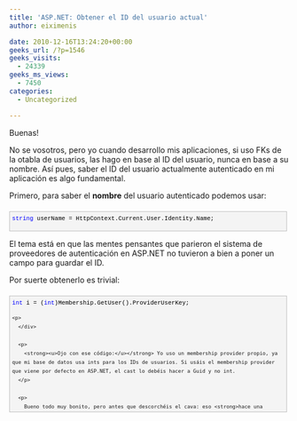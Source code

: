 ```yaml
---
title: 'ASP.NET: Obtener el ID del usuario actual'
author: eiximenis

date: 2010-12-16T13:24:20+00:00
geeks_url: /?p=1546
geeks_visits:
  - 24339
geeks_ms_views:
  - 7450
categories:
  - Uncategorized

---
```

Buenas!

No se vosotros, pero yo cuando desarrollo mis aplicaciones, si uso FKs de la otabla de usuarios, las hago en base al ID del usuario, nunca en base a su nombre. Así pues, saber el ID del usuario actualmente autenticado en mi aplicación es algo fundamental.

Primero, para saber el **nombre** del usuario autenticado podemos usar:

<div style="border-bottom: silver 1px solid; text-align: left; border-left: silver 1px solid; padding-bottom: 4px; line-height: 12pt; background-color: #f4f4f4; margin: 20px 0px 10px; padding-left: 4px; width: 97.5%; padding-right: 4px; font-family: &#39;Courier New&#39;, courier, monospace; direction: ltr; max-height: 200px; font-size: 8pt; overflow: auto; border-top: silver 1px solid; cursor: text; border-right: silver 1px solid; padding-top: 4px" id="codeSnippetWrapper">
  <pre style="border-bottom-style: none; text-align: left; padding-bottom: 0px; line-height: 12pt; background-color: #f4f4f4; margin: 0em; border-left-style: none; padding-left: 0px; width: 100%; padding-right: 0px; font-family: &#39;Courier New&#39;, courier, monospace; direction: ltr; border-top-style: none; color: black; border-right-style: none; font-size: 8pt; overflow: visible; padding-top: 0px" id="codeSnippet"><span style="color: #0000ff">string</span> userName = HttpContext.Current.User.Identity.Name;</pre>
  
  <p>
    </div>
  </p>
  
  <p>
    El tema está en que las mentes pensantes que parieron el sistema de proveedores de autenticación en ASP.NET no tuvieron a bien a poner un campo para guardar el ID.
  </p>
  
  <p>
    Por suerte obtenerlo es trivial:
  </p>
  
  <div style="border-bottom: silver 1px solid; text-align: left; border-left: silver 1px solid; padding-bottom: 4px; line-height: 12pt; background-color: #f4f4f4; margin: 20px 0px 10px; padding-left: 4px; width: 97.5%; padding-right: 4px; font-family: &#39;Courier New&#39;, courier, monospace; direction: ltr; max-height: 200px; font-size: 8pt; overflow: auto; border-top: silver 1px solid; cursor: text; border-right: silver 1px solid; padding-top: 4px" id="codeSnippetWrapper">
    <pre style="border-bottom-style: none; text-align: left; padding-bottom: 0px; line-height: 12pt; background-color: #f4f4f4; margin: 0em; border-left-style: none; padding-left: 0px; width: 100%; padding-right: 0px; font-family: &#39;Courier New&#39;, courier, monospace; direction: ltr; border-top-style: none; color: black; border-right-style: none; font-size: 8pt; overflow: visible; padding-top: 0px" id="codeSnippet"><span style="color: #0000ff">int</span> i = (<span style="color: #0000ff">int</span>)Membership.GetUser().ProviderUserKey;<br /></pre>
    
    <p>
      </div> 
      
      <p>
        <strong><u>Ojo con ese código:</u></strong> Yo uso un membership provider propio, ya que mi base de datos usa ints para los IDs de usuarios. Si usáis el membership provider que viene por defecto en ASP.NET, el cast lo debéis hacer a Guid y no int.
      </p>
      
      <p>
        Bueno todo muy bonito, pero antes que descorchéis el cava: eso <strong>hace una llamada a la base de datos</strong>. Además se trae <em>todos los campos</em> del registro correspondiente de la tabla de usuarios (que si usáis el membership provider que viene por defecto tiene la hostia y pico). O sea que cuidado con usar eso a mansalva… 🙂
      </p>
      
      <p>
        <strong>Eeeerrr… ¿se puede SIN necesidad de acceder a la base de datos?</strong>
      </p>
      
      <p>
        Bueno… esa es la gran pregunta, no nos vamos a engañar 😉 Hay varias maneras de poder acceder al ID del usuario <em>sin</em> hacer un round-trip a la base de datos, pero a si a bote pronto se me ocurren dos:
      </p>
      
      <ol>
        <li>
          Guardarlo en una variable de sesión: Podemos guardar el ID en una variable de sesión y consultarla cuando la necesitamos. Para una escalabilidad máxima podéis no usar <em>sticky sessions</em> y en el Session_Start guardar dicha variable con el ID. Si no usáis sticky sessions un mismo usuario puede iniciar sesión en varios IIS a la vez, pero en nuestro caso no es problemático (simplemente se consultará el ID del usuario cada vez que inicie sesión). Eso sí, estoy asumiendo que <strong>no</strong> guardáis nada más en la sesión (es decir que funcionalmente <em>no</em> dependéis de la sesión).
        </li>
        <li>
          Guardarlo en la cookie de autenticación del usuario. Esto no es, ni de lejos tan sencillo como el punto anterior, pero ya que hemos llegado hasta aquí…
        </li>
      </ol>
      
      <p>
        <strong>Modificar la cookie de autenticación</strong>
      </p>
      
      <p>
        Primero debemos hacer que cuando se cree la cookie de autenticación se añada el ID del usuario. En mi caso, como siempre, uso ASP.NET MVC, así que modificaré el código de AccountController (que es el que genera VS). Para aplicaciones webforms ese código debe colocarse cuando se va a hacer login del usuario.
      </p>
      
      <p>
        En el código por defecto que genera VS para autenticar un usuario se usa:
      </p>
      
      <div style="border-bottom: silver 1px solid; text-align: left; border-left: silver 1px solid; padding-bottom: 4px; line-height: 12pt; background-color: #f4f4f4; margin: 20px 0px 10px; padding-left: 4px; width: 97.5%; padding-right: 4px; font-family: &#39;Courier New&#39;, courier, monospace; direction: ltr; max-height: 200px; font-size: 8pt; overflow: auto; border-top: silver 1px solid; cursor: text; border-right: silver 1px solid; padding-top: 4px" id="codeSnippetWrapper">
        <pre style="border-bottom-style: none; text-align: left; padding-bottom: 0px; line-height: 12pt; background-color: #f4f4f4; margin: 0em; border-left-style: none; padding-left: 0px; width: 100%; padding-right: 0px; font-family: &#39;Courier New&#39;, courier, monospace; direction: ltr; border-top-style: none; color: black; border-right-style: none; font-size: 8pt; overflow: visible; padding-top: 0px" id="codeSnippet"><span style="color: #0000ff">public</span> <span style="color: #0000ff">void</span> SignIn(<span style="color: #0000ff">string</span> userName, <span style="color: #0000ff">bool</span> createPersistentCookie)<br />{<br />    <span style="color: #0000ff">if</span> (String.IsNullOrEmpty(userName)) <span style="color: #0000ff">throw</span> <span style="color: #0000ff">new</span> ArgumentException(<span style="color: #006080">"Value cannot be null or empty."</span>, <span style="color: #006080">"userName"</span>);<br /><br />    FormsAuthentication.SetAuthCookie(userName, createPersistentCookie);<br />}</pre>
        
        <p>
          </div> 
          
          <p>
            Este código está en la clase <em>FormsAuthenticationService</em> (dentro de AccountsModel.cs) y no tiene ningún secreto: lo que hace es crear la cookie de autenticación de ASP.NET.
          </p>
          
          <p>
            En nuestro caso vamos a modificar ese código por el siguiente:
          </p>
          
          <div style="border-bottom: silver 1px solid; text-align: left; border-left: silver 1px solid; padding-bottom: 4px; line-height: 12pt; background-color: #f4f4f4; margin: 20px 0px 10px; padding-left: 4px; width: 97.5%; padding-right: 4px; font-family: &#39;Courier New&#39;, courier, monospace; direction: ltr; max-height: 200px; font-size: 8pt; overflow: auto; border-top: silver 1px solid; cursor: text; border-right: silver 1px solid; padding-top: 4px" id="codeSnippetWrapper">
            <pre style="border-bottom-style: none; text-align: left; padding-bottom: 0px; line-height: 12pt; background-color: #f4f4f4; margin: 0em; border-left-style: none; padding-left: 0px; width: 100%; padding-right: 0px; font-family: &#39;Courier New&#39;, courier, monospace; direction: ltr; border-top-style: none; color: black; border-right-style: none; font-size: 8pt; overflow: visible; padding-top: 0px" id="codeSnippet"><span style="color: #0000ff">public</span> <span style="color: #0000ff">void</span> SignIn(<span style="color: #0000ff">string</span> userName, <span style="color: #0000ff">bool</span> createPersistentCookie)<br />{<br />    <span style="color: #0000ff">if</span> (String.IsNullOrEmpty(userName)) <span style="color: #0000ff">throw</span> <span style="color: #0000ff">new</span> ArgumentException(<span style="color: #006080">"Value cannot be null or empty."</span>, <span style="color: #006080">"userName"</span>);<br />    FormsAuthentication.SetAuthCookie(userName, createPersistentCookie);<br />    <span style="color: #0000ff">int</span> id = 100;        <span style="color: #008000">// Aquí va el ID del usuario que pillaríamos de la BBDD</span><br />    <span style="color: #0000ff">string</span> userData = <font color="#0000ff">id.ToString();<span style="color: #0000ff"></span></font><br />    FormsAuthenticationTicket ticket = <span style="color: #0000ff">new</span> FormsAuthenticationTicket(1, userName, DateTime.Now, DateTime.Now.AddMinutes(30), createPersistentCookie, userData); <br />    <span style="color: #0000ff">string</span> encTicket = FormsAuthentication.Encrypt(ticket); <br />    HttpCookie faCookie = <span style="color: #0000ff">new</span> HttpCookie(FormsAuthentication.FormsCookieName, encTicket); <br />    HttpContext.Current.Response.Cookies.Add(faCookie);<br />}</pre>
            
            <p>
              </div> 
              
              <p>
                Lo que hacemos es crear una cookie, con datos adicionales (el ID del usuario).
              </p>
              
              <p>
                Ahora lo que nos toca es la otra parte: reemplazar el valor de HttpContext.Current.User.Identity por uno propio que tenga el ID. Para ello usamos el evento Post<em>Authenticate_Request</em>:
              </p>
              
              <div style="border-bottom: silver 1px solid; text-align: left; border-left: silver 1px solid; padding-bottom: 4px; line-height: 12pt; background-color: #f4f4f4; margin: 20px 0px 10px; padding-left: 4px; width: 97.5%; padding-right: 4px; font-family: &#39;Courier New&#39;, courier, monospace; direction: ltr; max-height: 200px; font-size: 8pt; overflow: auto; border-top: silver 1px solid; cursor: text; border-right: silver 1px solid; padding-top: 4px" id="codeSnippetWrapper">
                <pre style="border-bottom-style: none; text-align: left; padding-bottom: 0px; line-height: 12pt; background-color: #f4f4f4; margin: 0em; border-left-style: none; padding-left: 0px; width: 100%; padding-right: 0px; font-family: &#39;Courier New&#39;, courier, monospace; direction: ltr; border-top-style: none; color: black; border-right-style: none; font-size: 8pt; overflow: visible; padding-top: 0px" id="codeSnippet"><span style="color: #0000ff">protected</span> <span style="color: #0000ff">void</span> Application_PostAuthenticateRequest(<span style="color: #0000ff">object</span> sender, EventArgs e)<br />{<br />    HttpCookie authCookie = Request.Cookies[FormsAuthentication.FormsCookieName];<br />    <span style="color: #0000ff">if</span> (authCookie != <span style="color: #0000ff">null</span>)<br />    {<br />        FormsAuthenticationTicket authTicket = FormsAuthentication.Decrypt(authCookie.Value);<br />        CustomIdentity identity = <span style="color: #0000ff">new</span> CustomIdentity(authTicket.Name, authTicket.UserData);<br />        GenericPrincipal newUser = <span style="color: #0000ff">new</span> GenericPrincipal(identity, <span style="color: #0000ff">new</span> <span style="color: #0000ff">string</span>[] {});<br />        Context.User = newUser;<br />    }<br />}</pre>
                
                <p>
                  </div> 
                  
                  <p>
                    Recogemos la cookie de autenticación, desencriptamos el ticket de autenticación por forms y con los datos (el nombre y el UserData) creamos un objeto de tipo CustomIdentity, clase nuestra que nos implementa IIdentity. Luego la incrustamos dentro de un GenericPrincipal y lo establecemos a la propiedad User del HttpContext.
                  </p>
                  
                  <p>
                    <strong>Nota:</strong> El segundo parámetro del constructor de GenericPrincipal es el array de roles a los que pertenece el usuario. En mi caso no uso roles, así que le asigno un array vacío.
                  </p>
                  
                  <p>
                    La clase CustomIdentity es tal y como sigue:
                  </p>
                  
                  <div style="border-bottom: silver 1px solid; text-align: left; border-left: silver 1px solid; padding-bottom: 4px; line-height: 12pt; background-color: #f4f4f4; margin: 20px 0px 10px; padding-left: 4px; width: 97.5%; padding-right: 4px; font-family: &#39;Courier New&#39;, courier, monospace; direction: ltr; max-height: 200px; font-size: 8pt; overflow: auto; border-top: silver 1px solid; cursor: text; border-right: silver 1px solid; padding-top: 4px" id="codeSnippetWrapper">
                    <pre style="border-bottom-style: none; text-align: left; padding-bottom: 0px; line-height: 12pt; background-color: #f4f4f4; margin: 0em; border-left-style: none; padding-left: 0px; width: 100%; padding-right: 0px; font-family: &#39;Courier New&#39;, courier, monospace; direction: ltr; border-top-style: none; color: black; border-right-style: none; font-size: 8pt; overflow: visible; padding-top: 0px" id="codeSnippet"><span style="color: #0000ff">class</span> CustomIdentity : IIdentity<br />  {<br /><br />      <span style="color: #0000ff">public</span> CustomIdentity(<span style="color: #0000ff">string</span> name, <span style="color: #0000ff">string</span> id)<br />      {<br />          IsAuthenticated = <span style="color: #0000ff">true</span>;<br />          Name = name;<br />          Id = Int32.Parse(id);<br />          AuthenticationType = <span style="color: #006080">"Forms"</span>;<br />      }<br /><br />      <span style="color: #0000ff">public</span> <span style="color: #0000ff">string</span> AuthenticationType { get; <span style="color: #0000ff">private</span> set; }<br />      <span style="color: #0000ff">public</span> <span style="color: #0000ff">bool</span> IsAuthenticated { get; <span style="color: #0000ff">private</span> set; }<br />      <span style="color: #0000ff">public</span> <span style="color: #0000ff">string</span> Name { get; <span style="color: #0000ff">private</span> set;}<br />      <span style="color: #0000ff">public</span> <span style="color: #0000ff">int</span> Id { get; <span style="color: #0000ff">private</span> set; }<br />  }</pre>
                    
                    <p>
                      </div> 
                      
                      <p>
                        De esta manera, ahora podemos al Id del usuario, desde un controlador:
                      </p>
                      
                      <div style="border-bottom: silver 1px solid; text-align: left; border-left: silver 1px solid; padding-bottom: 4px; line-height: 12pt; background-color: #f4f4f4; margin: 20px 0px 10px; padding-left: 4px; width: 97.5%; padding-right: 4px; font-family: &#39;Courier New&#39;, courier, monospace; direction: ltr; max-height: 200px; font-size: 8pt; overflow: auto; border-top: silver 1px solid; cursor: text; border-right: silver 1px solid; padding-top: 4px" id="codeSnippetWrapper">
                        <pre style="border-bottom-style: none; text-align: left; padding-bottom: 0px; line-height: 12pt; background-color: #f4f4f4; margin: 0em; border-left-style: none; padding-left: 0px; width: 100%; padding-right: 0px; font-family: &#39;Courier New&#39;, courier, monospace; direction: ltr; border-top-style: none; color: black; border-right-style: none; font-size: 8pt; overflow: visible; padding-top: 0px" id="codeSnippet">CustomIdentity ci = (CustomIdentity)ControllerContext.HttpContext.User.Identity;<br /><span style="color: #0000ff">int</span> IdUsuario = ci.Id;</pre>
                        
                        <p>
                          </div> 
                          
                          <p>
                            Un misterio con el que me he encontrado es que el código de PostAuthenticateRequest si se pone en AuthenticateRequest (que parece que debería funcionar igual), se queja diciendo que la clase “CustomIdentity” no es serializable. No tengo muy claro porque ocurre eso y eso si que parece ser propio de MVC. Aquí hay más información al respecto: <a title="http://stackoverflow.com/questions/1884030/implementing-a-custom-identity-and-iprincipal-in-mvc" href="http://stackoverflow.com/questions/1884030/implementing-a-custom-identity-and-iprincipal-in-mvc">http://stackoverflow.com/questions/1884030/implementing-a-custom-identity-and-iprincipal-in-mvc</a>
                          </p>
                          
                          <p>
                            Y Listos!
                          </p>
                          
                          <p>
                            Con esto podemos acceder al ID de nuestros usuarios sin necesidad de usar para nada la base de datos. Además, dado que estamos usando el sistema de autenticación de ASP.NET (no hacemos nada <em>raro</em>), nos siguen funcionando los filtros de autenticación como [Authorize].
                          </p>
                          
                          <p>
                            Un saludo!
                          </p>
                          
                          <p>
                            <strong>Referencia:</strong> <a title="http://stackoverflow.com/questions/1064271/asp-net-mvc-set-custom-iidentity-or-iprincipal" href="http://stackoverflow.com/questions/1064271/asp-net-mvc-set-custom-iidentity-or-iprincipal">http://stackoverflow.com/questions/1064271/asp-net-mvc-set-custom-iidentity-or-iprincipal</a>
                          </p>